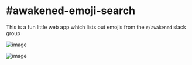 # #awakened-emoji-search

This is a fun little web app which lists out emojis from the `r/awakened` slack group

![image](https://github.com/ebanner/awakened-emojis/assets/2068912/02b9078f-b2ea-4a41-b2a5-8eaaf6f52f06)

![image](https://github.com/ebanner/awakened-emojis/assets/2068912/43f3a94e-6767-4656-be83-1cef122cdb06)
